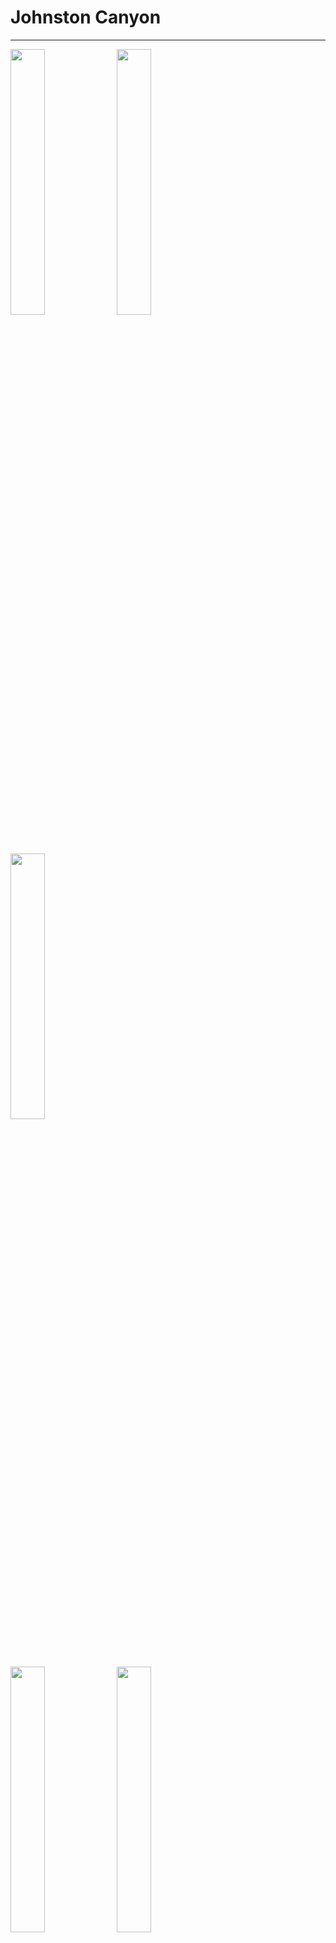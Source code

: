 # Johnston Canyon

---

<p float="left">
  <img src="./img/DSC06923.JPG" width=33% />
  <img src="./img/DSC06927.JPG" width=33% /> 
  <img src="./img/DSC06936.JPG" width=33% />
</p>

<p float="left">
  <img src="./img/DSC06944.JPG" width=33% />
  <img src="./img/DSC07015.JPG" width=33% />
  <img src="./img/DSC06980.JPG" width=33% />
</p>

<p float="left">
  <img src="./img/DSC06992.JPG" width=33% />
  <img src="./img/DSC06961.JPG" width=33% /> 
  <img src="./img/DSC07024.JPG" width=33% />
</p>

---

[Home](https://github.com/aaronengland/20230506_banff/tree/main)

